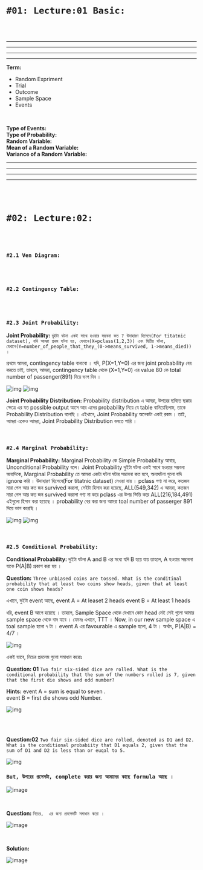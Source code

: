 <br>
<br>

# `#01: Lecture:01 Basic: `

<br>
<br>

---
---
---
---

**Term:**
- Random Expriment
- Trial
- Outcome
- Sample Space
- Events
<br>

**Type of Events:** <br>
**Type of Probability:**<br>
**Random Variable:**<br>
**Mean of a Random Variable:**<br>
**Variance of a Random Variable:**

---
---
---
---

<br>
<br>

# `#02: Lecture:02: `

<br>
<br>

### `#2.1 Ven Diagram: `

<br>
<br>

### `#2.2 Contingency Table: `

<br>
<br>

### `#2.3 Joint Probability: `

**Joint Probability:** `দুইটা ঘটনা একই সাথে হওয়ার সম্ভবনা কত ? উদাহারণ হিসেবে(For titatnic dataset), যদি আমরা প্রথম ঘটনা হয়, যেখানে(X=pclass(1,2,3)) এবং দ্বিতীয় ঘটনা, যেখানে(Y=number_of_people_that_they_(0->means_survived, 1->means_died)) ।  `

প্রথমে আমরা, contingency table বানাবো । যদি, P(X=1,Y=0) এর জন্য joint probability বের করতে চাই, তাহলে, আমরা, contingency table থেকে (X=1,Y=0) এর value 80 কে total number of passenger(891) দিয়ে ভাগ দিব । 

![img](img/img01.png)
![img](img/img02.png)

**Joint Probability Distribution:** Probability distribution এ আমরা, উপরের ছবিতে ছক্কার ক্ষেত্রে এর যত possible output আসে আর এদের probability নিয়ে যে table বানিয়েছিলাম, তাকে Probability Distribution বলেছি । এইখানে, Joint Probability অনেকটা একই রকম । তাই, আমরা একেও আমরা, Joint Probability Distribution বলতে পারি ।  

<br>

### `#2.4 Marginal Probability: `

**Marginal Probability:** Marginal Probability কে Simple Probability আবার, Unconditional Probability বলে। Joint Probability দুইটা ঘটনা একই সাথে হওয়ার সম্ভবনা  অন্যদিকে, Marginal Probability তে আমরা একটা ঘটনা ঘটার সম্ভাবনা কত হবে, অন্যঘটনা গুলো যদি ignore করি । উদাহারণ হিসেবে(For titatnic dataset) নেওয়া যায় । pclass গণ্য না করে, কতজন মারা গেল আর কত জন survived করলো, সেইটা হিসাব করা হয়েছে, ALL(549,342) এ আমরা, কতজন মারা গেল আর কত জন survived করলো গণ্য না করে pclass এর উপর ভিত্তি করে ALL(216,184,491) এইগুলো হিসাব করা হয়েছে । probability বের করা জন্য আমরা toal number of passerger 891 দিয়ে ভাগ করেছি । 

![img](img/img03.png)
![img](img/img04.png)

<br>

### `#2.5 Conditional Probability: `
**Conditional Probability:** দুইটা ঘটনা A and B এর মধ্যে যদি B হয়ে যায় তাহলে, A হওয়ার সম্ভাবনা যাকে P(A|B) প্রকাশ করা হয় ।  

**Question:** `Three unbiased coins are tossed. What is the conditinal probability that at least two coins show heads, given that at least one coin shows heads?`

এখানে, দুইটা event আছে, 
event A = At leaset 2 heads
event B = At least 1 heads

ধরি, event B আগে হয়েছে । তাহলে, Sample Space থেকে যেখানে কোন head নেই সেই গুলো আমার sample space থেকে বাদ যাবে । যেমনঃ এখানে, TTT । Now, in our new sample space এ toal sample হলো ৭ টা । event A এর favourable এ sample হলো, 4 টা । অর্থাৎ, P(A|B) = 4/7 । 


![img](img/img05.png)


একই ভাবে, নিচের প্রবলেম গুলো সমাধান করোঃ 

**Question: 01** `Two fair six-sided dice are rolled. What is the conditional probability that the sum of the numbers rolled is 7, given that the first die shows and odd number?`

**Hints:**
event A = sum is equal to seven . <br>
event B = first die shows odd Number. 

![img](img/img06.png)

<br>
<br>

**Question:02** `Two fair six-sided dice are rolled, denoted as D1 and D2. What is the conditional probabiity that D1 equals 2, given that the sum of D1 and D2 is less than or euqal to 5.`

![img](img/img07.png)


### `But, উপরের প্রসেসটা, complete করার জন্য আমাদের কাছে formula আছে । `

![image](img/img08.png)

<br>

**Question:** `নিচের,  এর জন্য প্রবলেমটি সমাধান করো । `

![image](img/img09.png)

<br>

**Solution:**

![image](img/img10.png)




